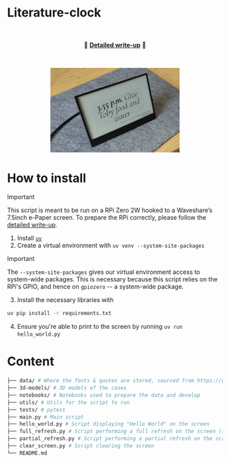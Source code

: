 # Literature-clock

<br>

<p align="center">🚀 <a href="https://literature-clock.arthurgassner.ch"><strong>Detailed write-up</strong></a> 🚀</p>

<br>

<p align="center"><img src="img/clock.jpg" width="60%"><p>

# How to install

> [!IMPORTANT]
> This script is meant to be run on a RPi Zero 2W hooked to a Waveshare’s 7.5inch e-Paper screen.
> To prepare the RPi correctly, please follow the [detailed write-up](https://literature-clock.arthurgassner.ch).

1. Install [`uv`](https://docs.astral.sh/uv/)
2. Create a virtual environment with `uv venv --system-site-packages`

> [!IMPORTANT]
> The `--system-site-packages` gives our virtual environment access to system-wide packages.
> This is necessary because this script relies on the RPi's GPIO, and hence on `gpiozero` -- a system-wide package.

3. Install the necessary libraries with

```bash
uv pip install -r requirements.txt
```

4. Ensure you're able to print to the screen by running `uv run hello_world.py`

# Content

```bash
├── data/ # Where the fonts & quotes are stored, sourced from https://github.com/JohannesNE/literature-clock and https://fonts.google.com/
├── 3d-models/ # 3D models of the cases
├── notebooks/ # Notebooks used to prepare the data and develop
├── utils/ # Utils for the script to run
├── tests/ # pytest
├── main.py # Main script
├── hello_world.py # Script displaying "Hello World" on the screen
├── full_refresh.py # Script performing a full refresh on the screen (see TODO LINK WEBSITE)
├── partial_refresh.py # Script performing a partial refresh on the screen (see TODO LINK WEBSITE)
├── clear_screen.py # Script clearing the screen
└── README.md 
```
